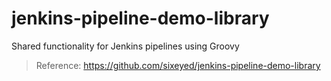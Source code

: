 # jenkins-pipeline-demo-library
Shared functionality for Jenkins pipelines using Groovy

> Reference: https://github.com/sixeyed/jenkins-pipeline-demo-library